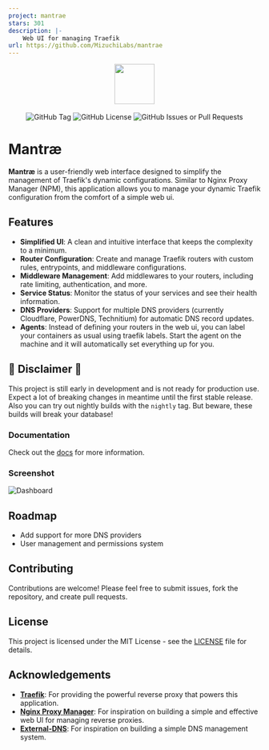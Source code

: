 ```yaml
---
project: mantrae
stars: 301
description: |-
    Web UI for managing Traefik
url: https://github.com/MizuchiLabs/mantrae
---
```


<p align="center">
<img src="./web/src/lib/images/logo.svg" width="80">
<br><br>
<img alt="GitHub Tag" src="https://img.shields.io/github/v/tag/MizuchiLabs/mantrae?label=Version">
<img alt="GitHub License" src="https://img.shields.io/github/license/MizuchiLabs/mantrae">
<img alt="GitHub Issues or Pull Requests" src="https://img.shields.io/github/issues/MizuchiLabs/mantrae">
</p>

# Mantræ

**Mantræ** is a user-friendly web interface designed to simplify the management of Traefik's dynamic configurations. Similar to Nginx Proxy Manager (NPM), this application allows you to manage your dynamic Traefik configuration from the comfort of a simple web ui.

## Features

- **Simplified UI**: A clean and intuitive interface that keeps the complexity to a minimum.
- **Router Configuration**: Create and manage Traefik routers with custom rules, entrypoints, and middleware configurations.
- **Middleware Management**: Add middlewares to your routers, including rate limiting, authentication, and more.
- **Service Status**: Monitor the status of your services and see their health information.
- **DNS Providers**: Support for multiple DNS providers (currently Cloudflare, PowerDNS, Technitium) for automatic DNS record updates.
- **Agents**: Instead of defining your routers in the web ui, you can label your containers as usual using traefik labels. Start the agent on the machine and it will automatically set everything up for you.

## 🚧 Disclaimer 🚧

This project is still early in development and is not ready for production use. Expect a lot of breaking changes in meantime until the first stable release.
Also you can try out nightly builds with the `nightly` tag. But beware, these builds will break your database! 
### Documentation

Check out the [docs](https://mizuchi.dev/mantrae/) for more information.

### Screenshot

![Dashboard](./.github/screenshots/dashboard.png "Dashboard")

## Roadmap

- Add support for more DNS providers
- User management and permissions system

## Contributing

Contributions are welcome! Please feel free to submit issues, fork the repository, and create pull requests.

## License

This project is licensed under the MIT License - see the [LICENSE](LICENSE) file for details.

## Acknowledgements

- [**Traefik**](https://traefik.io/): For providing the powerful reverse proxy that powers this application.
- [**Nginx Proxy Manager**](https://github.com/NginxProxyManager/nginx-proxy-manager): For inspiration on building a simple and effective web UI for managing reverse proxies.
- [**External-DNS**](https://github.com/kubernetes-sigs/external-dns): For inspiration on building a simple DNS management system.

